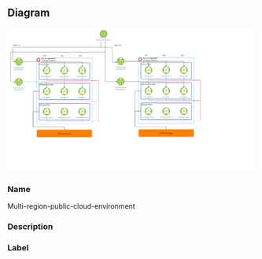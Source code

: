 
## Diagram

![Multi-region-public-cloud-environment](../img/miscdiagram_SJ78x49QoHYY.png)

### Name


Multi-region-public-cloud-environment


### Description




### Label




